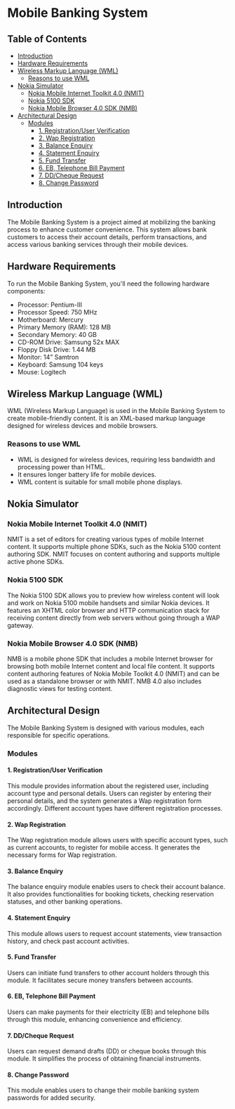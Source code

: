 # Mobile Banking System

## Table of Contents

- [Introduction](#introduction)
- [Hardware Requirements](#hardware-requirements)
- [Wireless Markup Language (WML)](#wireless-markup-language-wml)
  - [Reasons to use WML](#reasons-to-use-wml)
- [Nokia Simulator](#nokia-simulator)
  - [Nokia Mobile Internet Toolkit 4.0 (NMIT)](#nokia-mobile-internet-toolkit-40-nmit)
  - [Nokia 5100 SDK](#nokia-5100-sdk)
  - [Nokia Mobile Browser 4.0 SDK (NMB)](#nokia-mobile-browser-40-sdk-nmb)
- [Architectural Design](#architectural-design)
  - [Modules](#modules)
    - [1. Registration/User Verification](#1-registrationuser-verification)
    - [2. Wap Registration](#2-wap-registration)
    - [3. Balance Enquiry](#3-balance-enquiry)
    - [4. Statement Enquiry](#4-statement-enquiry)
    - [5. Fund Transfer](#5-fund-transfer)
    - [6. EB, Telephone Bill Payment](#6-eb-telephone-bill-payment)
    - [7. DD/Cheque Request](#7-ddcheque-request)
    - [8. Change Password](#8-change-password)
    
    
## Introduction

The Mobile Banking System is a project aimed at mobilizing the banking process to enhance customer convenience. This system allows bank customers to access their account details, perform transactions, and access various banking services through their mobile devices.

## Hardware Requirements

To run the Mobile Banking System, you'll need the following hardware components:

- Processor: Pentium-III
- Processor Speed: 750 MHz
- Motherboard: Mercury
- Primary Memory (RAM): 128 MB
- Secondary Memory: 40 GB
- CD-ROM Drive: Samsung 52x MAX
- Floppy Disk Drive: 1.44 MB
- Monitor: 14” Samtron
- Keyboard: Samsung 104 keys
- Mouse: Logitech

## Wireless Markup Language (WML)

WML (Wireless Markup Language) is used in the Mobile Banking System to create mobile-friendly content. It is an XML-based markup language designed for wireless devices and mobile browsers.

### Reasons to use WML

- WML is designed for wireless devices, requiring less bandwidth and processing power than HTML.
- It ensures longer battery life for mobile devices.
- WML content is suitable for small mobile phone displays.

## Nokia Simulator

### Nokia Mobile Internet Toolkit 4.0 (NMIT)

NMIT is a set of editors for creating various types of mobile Internet content. It supports multiple phone SDKs, such as the Nokia 5100 content authoring SDK. NMIT focuses on content authoring and supports multiple active phone SDKs.

### Nokia 5100 SDK

The Nokia 5100 SDK allows you to preview how wireless content will look and work on Nokia 5100 mobile handsets and similar Nokia devices. It features an XHTML color browser and HTTP communication stack for receiving content directly from web servers without going through a WAP gateway.

### Nokia Mobile Browser 4.0 SDK (NMB)

NMB is a mobile phone SDK that includes a mobile Internet browser for browsing both mobile Internet content and local file content. It supports content authoring features of Nokia Mobile Toolkit 4.0 (NMIT) and can be used as a standalone browser or with NMIT. NMB 4.0 also includes diagnostic views for testing content.

## Architectural Design

The Mobile Banking System is designed with various modules, each responsible for specific operations.

### Modules

#### 1. Registration/User Verification

This module provides information about the registered user, including account type and personal details. Users can register by entering their personal details, and the system generates a Wap registration form accordingly. Different account types have different registration processes.

#### 2. Wap Registration

The Wap registration module allows users with specific account types, such as current accounts, to register for mobile access. It generates the necessary forms for Wap registration.

#### 3. Balance Enquiry

The balance enquiry module enables users to check their account balance. It also provides functionalities for booking tickets, checking reservation statuses, and other banking operations.

#### 4. Statement Enquiry

This module allows users to request account statements, view transaction history, and check past account activities.

#### 5. Fund Transfer

Users can initiate fund transfers to other account holders through this module. It facilitates secure money transfers between accounts.

#### 6. EB, Telephone Bill Payment

Users can make payments for their electricity (EB) and telephone bills through this module, enhancing convenience and efficiency.

#### 7. DD/Cheque Request

Users can request demand drafts (DD) or cheque books through this module. It simplifies the process of obtaining financial instruments.

#### 8. Change Password

This module enables users to change their mobile banking system passwords for added security.
